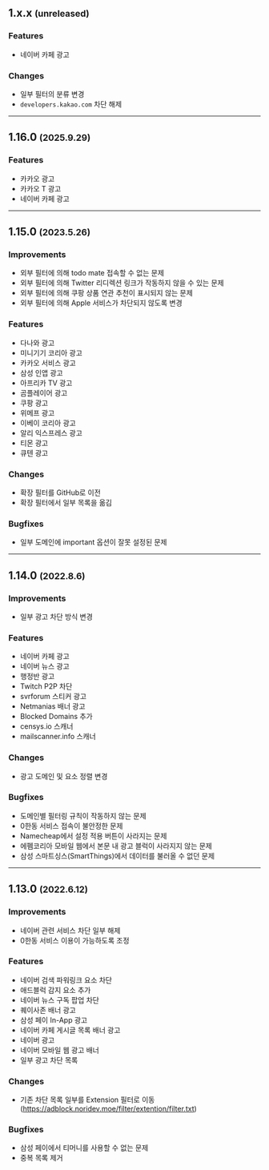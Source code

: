 <!--
## 1.x.x <small>(unreleased)</small>

### Improvements
- 

### Features
- 

### Changes
- 

### Bugfixes
- 

---

-->

## 1.x.x <small>(unreleased)</small>

### Features
- 네이버 카페 광고

### Changes
- 일부 필터의 분류 변경
- `developers.kakao.com` 차단 해제

---

## 1.16.0 <small>(2025.9.29)</small>

### Features
- 카카오 광고
- 카카오 T 광고
- 네이버 카페 광고

---

## 1.15.0 <small>(2023.5.26)</small>

### Improvements
- 외부 필터에 의해 todo mate 접속할 수 없는 문제
- 외부 필터에 의해 Twitter 리디렉션 링크가 작동하지 않을 수 있는 문제
- 외부 필터에 의해 쿠팡 상품 연관 추천이 표시되지 않는 문제
- 외부 필터에 의해 Apple 서비스가 차단되지 않도록 변경

### Features
- 다나와 광고
- 미니기기 코리아 광고
- 카카오 서비스 광고
- 삼성 인앱 광고
- 아프리카 TV 광고
- 곰플레이어 광고
- 쿠팡 광고
- 위메프 광고
- 이베이 코리아 광고
- 알리 익스프레스 광고
- 티몬 광고
- 큐텐 광고

### Changes
- 확장 필터를 GitHub로 이전
- 확장 필터에서 일부 목록을 옮김

### Bugfixes
- 일부 도메인에 important 옵션이 잘못 설정된 문제

---

## 1.14.0 <small>(2022.8.6)</small>

### Improvements
- 일부 광고 차단 방식 변경

### Features
- 네이버 카페 광고
- 네이버 뉴스 광고
- 행정반 광고
- Twitch P2P 차단
- svrforum 스티커 광고
- Netmanias 배너 광고
- Blocked Domains 추가
- censys.io 스캐너
- mailscanner.info 스캐너

### Changes
- 광고 도메인 및 요소 정렬 변경

### Bugfixes
- 도메인별 필터링 규칙이 작동하지 않는 문제
- 0한동 서비스 접속이 불안정한 문제
- Namecheap에서 설정 적용 버튼이 사라지는 문제
- 에펨코리아 모바일 웹에서 본문 내 광고 블럭이 사라지지 않는 문제
- 삼성 스마트싱스(SmartThings)에서 데이터를 불러올 수 없던 문제

---

## 1.13.0 <small>(2022.6.12)</small>

### Improvements
- 네이버 관련 서비스 차단 일부 해제
- 0한동 서비스 이용이 가능하도록 조정

### Features
- 네이버 검색 파워링크 요소 차단
- 애드블럭 감지 요소 추가
- 네이버 뉴스 구독 팝업 차단
- 퀘이사존 배너 광고
- 삼성 페이 In-App 광고
- 네이버 카페 게시글 목록 배너 광고
- 네이버 광고
- 네이버 모바일 웹 광고 배너
- 일부 광고 차단 목록

### Changes
- 기존 차단 목록 일부를 Extension 필터로 이동 (https://adblock.noridev.moe/filter/extention/filter.txt)

### Bugfixes
- 삼성 페이에서 티머니를 사용할 수 없는 문제
- 중복 목록 제거
